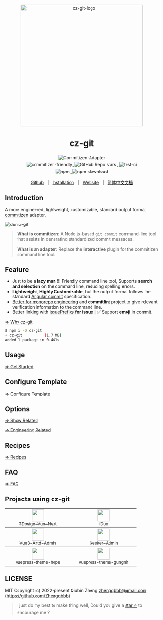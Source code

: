 <p align="center">
    <a target="_blank" href="https://github.com/Zhengqbbb/cz-git">
        <img src="https://user-images.githubusercontent.com/40693636/154064210-964aeaa0-d9dc-4cea-9e52-2ffc3789611b.png" alt="cz-git-logo" width="400" data-width="400" data-height="400">
    </a>
</p>

<h1 align="center">cz-git</h1>

<p align="center">
    <a target="_blank" href="https://github.com/commitizen/cz-cli#adapters">
      <img style="display:inline-block;margin:0.2em;" alt="Commitizen-Adapter" src="https://img.shields.io/badge/Commitizen-Adapter-red.svg?logo=git&style=flat">
    </a>
    <br/>
    <a target="_blank" href="http://commitizen.github.io/cz-cli/">
      <img style="display:inline-block;margin:0.2em;" alt="commitizen-friendly" src="https://img.shields.io/badge/commitizen-friendly-brightgreen.svg?logo=github">
    </a>
    <a target="_blank" href="https://github.com/Zhengqbbb/cz-git">
      <img style="display:inline-block;margin:0.2em;" alt="GitHub Repo stars" src="https://img.shields.io/github/stars/zhengqbbb/cz-git?style=social">
    </a>
    <a target="_blank" href="https://github.com/Zhengqbbb/cz-git/actions/workflows/nodejs.yml">
      <img style="display:inline-block;margin:0.2em;" alt="test-ci" src="https://github.com/Zhengqbbb/cz-git/workflows/Node.js%20CI/badge.svg">
    </a>
    <br>
    <a href="https://www.npmjs.com/package/cz-git">
        <img style="display:inline-block;margin:0.2em;" alt="npm" src="https://img.shields.io/npm/v/cz-git?style=flat-square&logo=npm">
        <img style="display:inline-block;margin:0.2em;" alt="npm-download" src="https://img.shields.io/npm/dm/cz-git.svg?style=flat-square&logo=npm">
    </a>
    <br/>
</p>

<p align="center">
    <a href="https://github.com/Zhengqbbb/cz-git">Github</a>
    &nbsp; | &nbsp;
    <a href="https://cz-git.qbenben.com/guide/getting-started.html">Installation</a>
    &nbsp; | &nbsp;
    <a href="https://cz-git.qbenben.com">Website</a>
    &nbsp; | &nbsp;
    <a href="https://cz-git.qbenben.com/zh/">简体中文文档</a>
</p>

## Introduction

A more engineered, lightweight, customizable, standard output format [commitizen](https://github.com/commitizen/cz-cli) adapter.

![demo-gif](https://user-images.githubusercontent.com/40693636/165576782-a9339182-df7e-4185-aacc-212f62850f36.gif)

> **What is commitizen**: A Node.js-based `git commit` command-line tool that assists in generating standardized commit messages. <br><br>
> **What is an adapter**: Replace the **interactive** plugin for the commitizen command line tool.

## Feature

- Just to be a **lazy man** !!! Friendly command line tool,  Supports **search and selection** on the command line, reducing spelling errors.
- **Lightweight**, **Highly Customizable**, but the output format follows the standard [Angular commit](https://github.com/angular/angular.js/blob/master/DEVELOPERS.md#commits) specification.
- [Better for monorepo engineering](https://cz-git.qbenben.com/guide/recipes.html#scopes) and **commitlint** project to give relevant verification information to the command line.
- Better linking with [issuePrefixs](https://cz-git.qbenben.com/guide/recipes.html#defaultissues) **for issue** | ✅ Support **emoji** in commit.

[⇒ Why cz-git](https://cz-git.qbenben.com/guide/why.html)

```bash
$ npm i -D cz-git
+ cz-git          (1.7 MB)
added 1 package in 0.461s
```

## Usage

[⇒ Get Started](https://cz-git.qbenben.com/guide/getting-started.html)

## Configure Template

[⇒ Configure Template](https://cz-git.qbenben.com/guide/configuration.html)

## Options

[⇒ Show Related](https://cz-git.qbenben.com/guide/options-show.html)

[⇒ Engineering Related](https://cz-git.qbenben.com/guide/option-engineer.html)

## Recipes

[⇒ Recipes](https://cz-git.qbenben.com/guide/recipes.html)

## FAQ

[⇒ FAQ](https://cz-git.qbenben.com/guide/faq.html)

## Projects using cz-git

<table>
  <tr border-collapse="inherit" style="border: inherit;">
    <td align="center" width="200px">
      <a target="_blank" href="https://github.com/Tencent/tdesign-vue-next">
        <img src="https://user-images.githubusercontent.com/40693636/170830562-38e4c998-9af4-4303-9270-4f14e0942b08.png" style="width: 40px;"><br>
        <sub>TDesign-Vue-Next</sub>
      </a>
    </td>
    <td align="center" width="200px">
      <a target="_blank" href="https://github.com/IDuxFE/idux">
        <img src="https://user-images.githubusercontent.com/40693636/171067486-56f50e23-a40b-4353-9c99-6fef702c9b4b.png" style="width: 40px;"><br>
        <sub>iDux</sub>
      </a>
    </td>
  </tr>
  <tr border-collapse="inherit" style="border: inherit;">
    <td align="center" width="200px">
      <a target="_blank" href="https://github.com/buqiyuan/vue3-antd-admin">
        <img src="https://user-images.githubusercontent.com/40693636/170830597-31d6f0d7-2c93-491b-a984-7bf21db8f75b.png" style="width: 40px;"><br>
        <sub>Vue3-Antd-Admin</sub>
      </a>
    </td>
    <td align="center" width="200px">
      <a target="_blank" href="https://github.com/HalseySpicy/Geeker-Admin">
        <img src="https://user-images.githubusercontent.com/40693636/170830842-319d83ce-df67-488d-b08f-818947a5a540.png" style="width: 40px;"><br>
        <sub>Geeker-Admin</sub>
      </a>
    </td>
  </tr>
  <tr border-collapse="inherit" style="border: inherit;">
    <td align="center" width="200px">
      <a target="_blank" href="https://github.com/vuepress-theme-hope/vuepress-theme-hope">
        <img src="https://user-images.githubusercontent.com/40693636/170830621-45577c1d-6e6e-4916-bb43-15af954d994b.png" style="width: 40px;"><br>
        <sub>vuepress-theme-hope</sub>
      </a>
    </td>
    <td align="center" width="200px">
      <a target="_blank" href="https://github.com/Renovamen/vuepress-theme-gungnir">
        <img src="https://user-images.githubusercontent.com/40693636/170830637-0d465b52-6204-4bbd-872f-fb6f27f1ed50.png" style="width: 40px;"><br>
        <sub>vuepress-theme-gungnir</sub>
      </a>
    </td>
  </tr>
</table>

## LICENSE

MIT
Copyright (c) 2022-present Qiubin Zheng <zhengqbbb@gmail.com> (https://github.com/Zhengqbbb)

> I just do my best to make thing well, Could you give a [star ⭐](https://github.com/Zhengqbbb/cz-git) to encourage me ?
